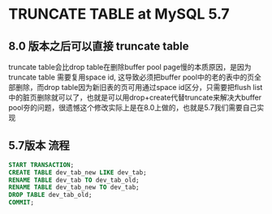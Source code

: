 # TRUNCATE TABLE at MySQL 5.7

## 8.0 版本之后可以直接 truncate table
truncate table会比drop table在删除buffer pool page慢的本质原因，是因为truncate table 需要复用space id, 这导致必须把buffer pool中的老的表中的页全部删除，而drop table因为新旧表的页可用通过space id区分，只需要把flush list中的脏页删除就可以了，也就是可以用drop+create代替truncate来解决大buffer pool夯的问题，很遗憾这个修改实际上是在8.0上做的，也就是5.7我们需要自己实现

## 5.7版本 流程
```sql
START TRANSACTION;
CREATE TABLE dev_tab_new LIKE dev_tab; 
RENAME TABLE dev_tab TO dev_tab_old; 
RENAME TABLE dev_tab_new TO dev_tab; 
DROP TABLE dev_tab_old;
COMMIT;
```
